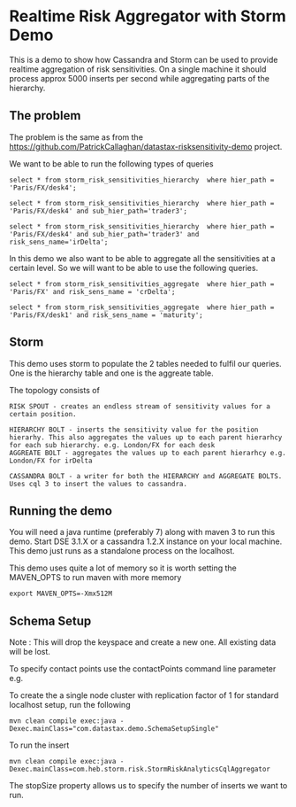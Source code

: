 # Realtime Risk Aggregator with Storm Demo

This is a demo to show how Cassandra and Storm can be used to provide realtime aggregation of risk sensitivities. On a single machine it should process approx 5000 inserts per second while aggregating parts of the hierarchy. 

## The problem

The problem is the same as from the https://github.com/PatrickCallaghan/datastax-risksensitivity-demo project.

We want to be able to run the following types of queries

    select * from storm_risk_sensitivities_hierarchy  where hier_path = 'Paris/FX/desk4';

    select * from storm_risk_sensitivities_hierarchy  where hier_path = 'Paris/FX/desk4' and sub_hier_path='trader3';
    
    select * from storm_risk_sensitivities_hierarchy  where hier_path = 'Paris/FX/desk4' and sub_hier_path='trader3' and risk_sens_name='irDelta';

In this demo we also want to be able to aggregate all the sensitivities at a certain level. So we will want to be able to use the following queries.

    select * from storm_risk_sensitivities_aggregate  where hier_path = 'Paris/FX' and risk_sens_name = 'crDelta';
    
    select * from storm_risk_sensitivities_aggregate  where hier_path = 'Paris/FX/desk1' and risk_sens_name = 'maturity';

## Storm

This demo uses storm to populate the 2 tables needed to fulfil our queries. One is the hierarchy table and one is the aggreate table. 

The topology consists of 

	RISK SPOUT - creates an endless stream of sensitivity values for a certain position. 
	
	HIERARCHY BOLT - inserts the sensitivity value for the position hierarhy. This also aggregates the values up to each parent hierarhcy for each sub hierarchy. e.g. London/FX for each desk
	AGGREATE BOLT - aggregates the values up to each parent hierarhcy e.g. London/FX for irDelta 
	
	CASSANDRA BOLT - a writer for both the HIERARCHY and AGGREGATE BOLTS. Uses cql 3 to insert the values to cassandra.

## Running the demo 

You will need a java runtime (preferably 7) along with maven 3 to run this demo. Start DSE 3.1.X or a cassandra 1.2.X instance on your local machine. This demo just runs as a standalone process on the localhost.

This demo uses quite a lot of memory so it is worth setting the MAVEN_OPTS to run maven with more memory

    export MAVEN_OPTS=-Xmx512M

## Schema Setup
Note : This will drop the keyspace and create a new one. All existing data will be lost. 

To specify contact points use the contactPoints command line parameter e.g. 

To create the a single node cluster with replication factor of 1 for standard localhost setup, run the following

    mvn clean compile exec:java -Dexec.mainClass="com.datastax.demo.SchemaSetupSingle"

To run the insert

    mvn clean compile exec:java -Dexec.mainClass=com.heb.storm.risk.StormRiskAnalyticsCqlAggregator
		
The stopSize property allows us to specify the number of inserts we want to run. 
